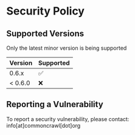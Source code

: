# Security Policy

## Supported Versions

Only the latest minor version is being supported

| Version | Supported          |
| ------- | ------------------ |
| 0.6.x   | :white_check_mark: |
| < 0.6.0 | :x:                |

## Reporting a Vulnerability

To report a security vulnerability, please contact: info[at]commoncrawl[dot]org
